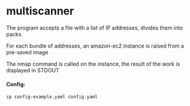 # multiscanner

The program accepts a file with a list of IP addresses, divides them into packs.

For each bundle of addresses, an amazon-ec2 instance is raised from a pre-saved image

The nmap command is called on the instance, the result of the work is displayed in STDOUT


#### Config:

```
cp config-example.yaml config.yaml
```
